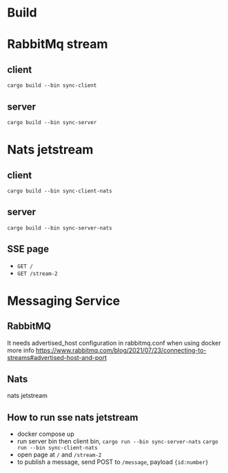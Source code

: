 # Build

# RabbitMq stream 
## client
`cargo build --bin sync-client`
## server
`cargo build --bin sync-server`


# Nats jetstream
## client
`cargo build --bin sync-client-nats`
## server
`cargo build --bin sync-server-nats`
## SSE page
- `GET /`
- `GET /stream-2`

# Messaging Service
## RabbitMQ 
It needs advertised_host configuration in rabbitmq.conf when using docker
more info https://www.rabbitmq.com/blog/2021/07/23/connecting-to-streams#advertised-host-and-port
## Nats
nats jetstream

## How to run sse nats jetstream
- docker compose up
- run server bin then client bin, `cargo run --bin sync-server-nats` `cargo run --bin sync-client-nats`
- open page at `/` and `/stream-2`
- to publish a message, send POST to `/message`, payload `{id:number}`
